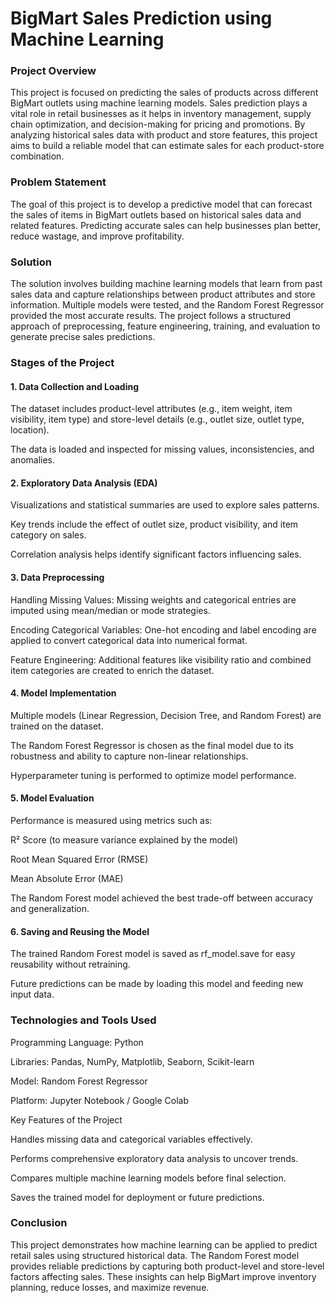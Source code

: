 # **BigMart Sales Prediction using Machine Learning**
### Project Overview

This project is focused on predicting the sales of products across different BigMart outlets using machine learning models. Sales prediction plays a vital role in retail businesses as it helps in inventory management, supply chain optimization, and decision-making for pricing and promotions. By analyzing historical sales data with product and store features, this project aims to build a reliable model that can estimate sales for each product-store combination.

### Problem Statement

The goal of this project is to develop a predictive model that can forecast the sales of items in BigMart outlets based on historical sales data and related features. Predicting accurate sales can help businesses plan better, reduce wastage, and improve profitability.

### Solution

The solution involves building machine learning models that learn from past sales data and capture relationships between product attributes and store information. Multiple models were tested, and the Random Forest Regressor provided the most accurate results. The project follows a structured approach of preprocessing, feature engineering, training, and evaluation to generate precise sales predictions.

### Stages of the Project
#### 1. Data Collection and Loading

The dataset includes product-level attributes (e.g., item weight, item visibility, item type) and store-level details (e.g., outlet size, outlet type, location).

The data is loaded and inspected for missing values, inconsistencies, and anomalies.

#### 2. Exploratory Data Analysis (EDA)

Visualizations and statistical summaries are used to explore sales patterns.

Key trends include the effect of outlet size, product visibility, and item category on sales.

Correlation analysis helps identify significant factors influencing sales.

#### 3. Data Preprocessing

Handling Missing Values: Missing weights and categorical entries are imputed using mean/median or mode strategies.

Encoding Categorical Variables: One-hot encoding and label encoding are applied to convert categorical data into numerical format.

Feature Engineering: Additional features like visibility ratio and combined item categories are created to enrich the dataset.

#### 4. Model Implementation

Multiple models (Linear Regression, Decision Tree, and Random Forest) are trained on the dataset.

The Random Forest Regressor is chosen as the final model due to its robustness and ability to capture non-linear relationships.

Hyperparameter tuning is performed to optimize model performance.

#### 5. Model Evaluation

Performance is measured using metrics such as:

R² Score (to measure variance explained by the model)

Root Mean Squared Error (RMSE)

Mean Absolute Error (MAE)

The Random Forest model achieved the best trade-off between accuracy and generalization.

#### 6. Saving and Reusing the Model

The trained Random Forest model is saved as rf_model.save for easy reusability without retraining.

Future predictions can be made by loading this model and feeding new input data.

### Technologies and Tools Used

Programming Language: Python

Libraries: Pandas, NumPy, Matplotlib, Seaborn, Scikit-learn

Model: Random Forest Regressor

Platform: Jupyter Notebook / Google Colab

Key Features of the Project

Handles missing data and categorical variables effectively.

Performs comprehensive exploratory data analysis to uncover trends.

Compares multiple machine learning models before final selection.

Saves the trained model for deployment or future predictions.

### Conclusion

This project demonstrates how machine learning can be applied to predict retail sales using structured historical data. The Random Forest model provides reliable predictions by capturing both product-level and store-level factors affecting sales. These insights can help BigMart improve inventory planning, reduce losses, and maximize revenue.
